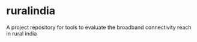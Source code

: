 # ruralindia
A project repository for tools to evaluate the broadband connectivity reach in rural india
